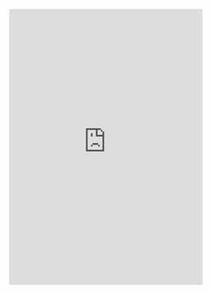 <!DOCTYPE html>
<html>
<head>

</head>
<body>
    
<iframe src="https://discord.com/widget?id=788186557734846494&theme=dark" width="350" height="500" allowtransparency="true" frameborder="0" sandbox="allow-popups allow-popups-to-escape-sandbox allow-same-origin allow-scripts"></iframe>

</body>
</html>
